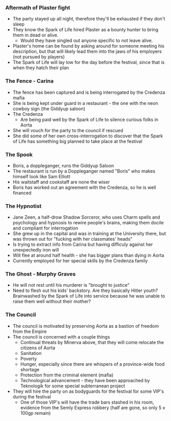 ### Aftermath of Plaster fight
* The party stayed up all night, therefore they'll be exhausted if they don't sleep
* They know the Spark of Life hired Plaster as a bounty hunter to bring them in dead or alive.
    * Would they have singled out anyone specific to not leave alive.
* Plaster's home can be found by asking around for someone meeting his description, but that will likely lead them into the jaws of his employers (not pursued by players)
* The Spark of Life will lay low for the day before the festival, since that is when they hatch their plan

### The Fence - Carina
* The fence has been captured and is being interrogated by the Credenza mafia
* She is being kept under guard in a restaurant - the one with the neon cowboy sign (the Giddyup saloon)
* The Credenza
    * Are being paid well by the Spark of Life to silence curious folks in Aorta
* She will vouch for the party to the council if rescued
* She did some of her own cross-interrogation to discover that the Spark of Life has something big planned to take place at the festival

### The Spook
* Boris, a doppleganger, runs the Giddyup Saloon
* The restaurant is run by a Doppleganger named "Boris" who makes himself look like Sam Elliott 
* His waitstaff and cookstaff are none the wiser
* Boris has worked out an agreement with the Credenza, so he is well financed

### The Hypnotist
* Jane Zeen, a half-drow Shadow Sorceror, who uses Charm spells and psychology and hypnosis to rewire people's brains, making them docile and compliant for interrogation
* She grew up in the capital and was in training at the University there, but was thrown out for "fucking with her classmates' heads"
* Is trying to extract info from Carina but having difficuly against her unexpectedly iron will
* Will flee at around half health - she has bigger plans than dying in Aorta
* Currently employed for her special skills by the Credenza family

### The Ghost - Murphy Graves
* He will not rest until his murderer is "brought to justice"
* Need to flesh out his kids' backstory.  Are they basically Hitler youth? Brainwashed by the Spark of Life into service because he was unable to raise them well without their mother?

### The Council
* The council is motivated by preserving Aorta as a bastion of freedom from the Empire
* The council is concerned with a couple things
    * Continual threats by Minerva above, that they will come relocate the citizens of Aorta
    * Sanitation
    * Poverty
    * Hunger, especially since there are whispers of a province-wide food shortage
    * Protection from the criminal element (mafia)
    * Technological advancement - they have been approached by Teknologik for some special subterranean project
* They will hire the party on as bodyguards for the festival for some VIP's during the festival
    * One of those VIP's will have the trade bars stashed in his room, evidence from the Semly Express robbery (half are gone, so only 5 x 100gp remain)
